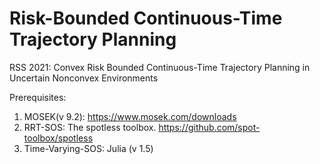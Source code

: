 # Risk-Bounded Continuous-Time Trajectory Planning
RSS 2021: Convex Risk Bounded Continuous-Time Trajectory Planning in Uncertain Nonconvex Environments



Prerequisites:

1. MOSEK(v 9.2): https://www.mosek.com/downloads
2. RRT-SOS:  The spotless toolbox. https://github.com/spot-toolbox/spotless
3. Time-Varying-SOS: Julia (v 1.5)

